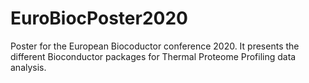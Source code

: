 # EuroBiocPoster2020
Poster for the European Biocoductor conference 2020. 
It presents the different Bioconductor packages for Thermal Proteome Profiling data analysis.
